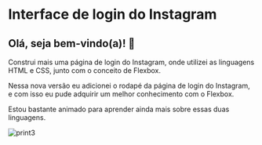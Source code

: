 # Interface de login do Instagram



## Olá, seja bem-vindo(a)! 👋

Construi mais uma página de login do Instagram, onde utilizei as linguagens HTML e CSS, junto com o conceito de Flexbox.

Nessa nova versão eu adicionei o rodapé da página de login do Instagram, e com isso eu pude adquirir um melhor conhecimento
com o Flexbox.

Estou bastante animado para aprender ainda mais sobre essas duas linguagens.

![print3](C:\Users\OEM\Desktop\print3.png)